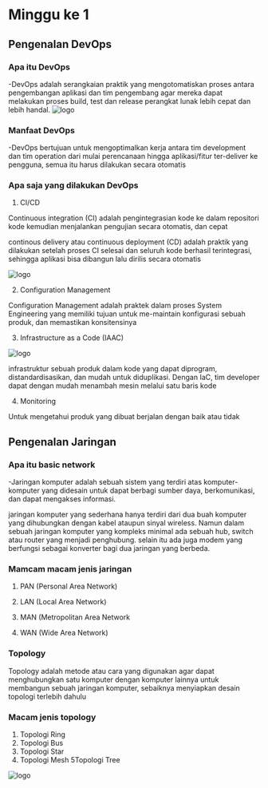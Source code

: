 # Minggu ke 1

## Pengenalan DevOps
### Apa itu DevOps
-DevOps adalah serangkaian praktik yang mengotomatiskan proses   antara pengembangan aplikasi dan tim pengembang agar mereka dapat melakukan proses build, test dan release perangkat lunak lebih cepat dan lebih handal.
![logo](https://github.com/rioprayogo/DevOps-Engineer/blob/main/week-1/asset/DevOps_pipeline.png)
 
### Manfaat DevOps
-DevOps bertujuan untuk mengoptimalkan kerja antara tim development dan tim operation dari mulai perencanaan hingga aplikasi/fitur ter-deliver ke pengguna, semua itu harus dilakukan secara otomatis

### Apa saja yang dilakukan DevOps

1. CI/CD

  Continuous integration (CI) adalah pengintegrasian kode ke dalam repositori kode kemudian menjalankan pengujian secara otomatis, dan cepat

  continous delivery atau continuous deployment (CD) adalah praktik yang dilakukan setelah proses CI selesai dan seluruh kode berhasil terintegrasi, sehingga aplikasi bisa dibangun lalu dirilis secara otomatis

![logo](https://github.com/rioprayogo/DevOps-Engineer/blob/main/week-1/asset/CICD_CICD.png)

2. Configuration Management

  Configuration Management adalah praktek dalam proses System Engineering yang memiliki tujuan untuk me-maintain konfigurasi sebuah produk, dan memastikan konsitensinya

3. Infrastructure as a Code (IAAC)

![logo](https://github.com/rioprayogo/DevOps-Engineer/blob/main/week-1/asset/infra_as_a_code.png)

  infrastruktur sebuah produk dalam kode yang dapat diprogram, distandardisasikan, dan mudah untuk diduplikasi. Dengan IaC, tim developer dapat dengan mudah menambah mesin melalui satu baris kode

4. Monitoring

  Untuk mengetahui produk yang dibuat berjalan dengan baik atau tidak

## Pengenalan Jaringan
### Apa itu basic network
-Jaringan komputer adalah sebuah sistem yang terdiri atas komputer-komputer yang didesain untuk dapat berbagi sumber daya, berkomunikasi, dan dapat mengakses informasi.

jaringan komputer yang sederhana hanya terdiri dari dua buah komputer yang dihubungkan dengan kabel ataupun sinyal wireless. Namun dalam sebuah jaringan komputer yang kompleks minimal ada sebuah hub, switch atau router yang menjadi penghubung. selain itu ada juga modem yang berfungsi sebagai konverter bagi dua jaringan yang berbeda.

### Mamcam macam jenis jaringan
1. PAN (Personal Area Network)

2. LAN (Local Area Network)

3. MAN (Metropolitan Area Network

4. WAN (Wide Area Network)

### Topology
Topology adalah metode atau cara yang digunakan agar dapat menghubungkan satu komputer dengan komputer lainnya
untuk membangun sebuah jaringan komputer, sebaiknya menyiapkan desain topologi terlebih dahulu

### Macam jenis topology
1. Topologi Ring
2. Topologi Bus
3. Topologi Star
4. Topologi Mesh
5Topologi Tree


![logo](https://github.com/rioprayogo/DevOps-Engineer/blob/main/week-1/asset/macam_jenis_topology.png)
